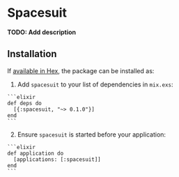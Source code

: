 # Spacesuit

**TODO: Add description**

## Installation

If [available in Hex](https://hex.pm/docs/publish), the package can be installed as:

  1. Add `spacesuit` to your list of dependencies in `mix.exs`:

    ```elixir
    def deps do
      [{:spacesuit, "~> 0.1.0"}]
    end
    ```

  2. Ensure `spacesuit` is started before your application:

    ```elixir
    def application do
      [applications: [:spacesuit]]
    end
    ```

